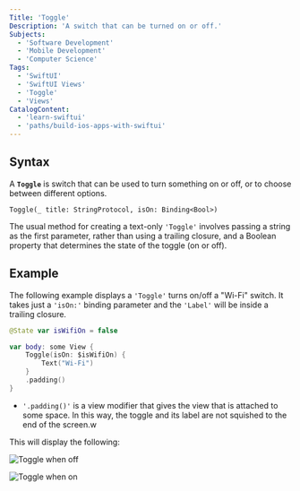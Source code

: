 ```yaml
---
Title: 'Toggle'
Description: 'A switch that can be turned on or off.'
Subjects:
  - 'Software Development'
  - 'Mobile Development'
  - 'Computer Science'
Tags:
  - 'SwiftUI'
  - 'SwiftUI Views'
  - 'Toggle'
  - 'Views'
CatalogContent:
  - 'learn-swiftui'
  - 'paths/build-ios-apps-with-swiftui'
---
```


## Syntax

A **`Toggle`** is switch that can be used to turn something on or off, or to choose between different options.

```pseudo
Toggle(_ title: StringProtocol, isOn: Binding<Bool>)
```

The usual method for creating a text-only `'Toggle'` involves passing a string as the first parameter, rather than using a trailing closure, and a Boolean property that determines the state of the toggle (on or off).

## Example

The following example displays a `'Toggle'` turns on/off a "Wi-Fi" switch. It takes just a `'isOn:'` binding parameter and the `'Label'` will be inside a trailing closure.

```swift
@State var isWifiOn = false

var body: some View {
    Toggle(isOn: $isWifiOn) {
        Text("Wi-Fi")
    }
    .padding()
}
```

- `'.padding()'` is a view modifier that gives the view that is attached to some space. In this way, the toggle and its label are not squished to the end of the screen.w
 
This will display the following:

![Toggle when off](https://raw.githubusercontent.com/Codecademy/docs/main/media/swiftui-toggle-off.png)

![Toggle when on](https://raw.githubusercontent.com/Codecademy/docs/main/media/swiftui-toggle-on.png)
